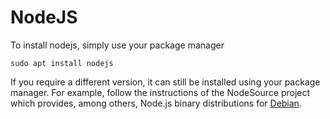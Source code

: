# NodeJS

To install nodejs, simply use your package manager

```shell
sudo apt install nodejs
```

If you require a different version, it can still be installed using your
package manager. For example, follow the instructions of the
NodeSource project which provides, among others, Node.js binary distributions
for 
[Debian](https://github.com/nodesource/distributions?tab=readme-ov-file#debian-and-ubuntu-based-distributions).
